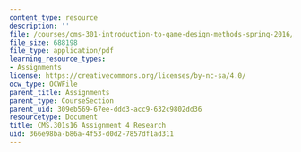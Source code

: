 ```yaml
---
content_type: resource
description: ''
file: /courses/cms-301-introduction-to-game-design-methods-spring-2016/366e98bab86a4f53d0d27857df1ad311_MITCMS_301S16_Assigment4.pdf
file_size: 688198
file_type: application/pdf
learning_resource_types:
- Assignments
license: https://creativecommons.org/licenses/by-nc-sa/4.0/
ocw_type: OCWFile
parent_title: Assignments
parent_type: CourseSection
parent_uid: 309eb569-67ee-ddd3-acc9-632c9802dd36
resourcetype: Document
title: CMS.301s16 Assignment 4 Research
uid: 366e98ba-b86a-4f53-d0d2-7857df1ad311
---
```

